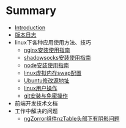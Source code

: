 # Summary
* [Introduction](README.md)
* [版本日志](version.md)
* linux下各种应用使用方法、技巧
  * [nginx安装使用指南](linux/nginx.md)
  * [shadowsocks安装使用指南](linux/shadowsocks.md)
  * [node安装使用指南](linux/node.md)
  * [linux虚拟内存swap配置](linux/swap.md)
  * [Ubuntu修改源地址](linux/UbuntuSourceChange.md)
  * [linux用户操作](linux/linuxUser.md)
  * [git安装与免密操作](linux/git.md)
* 前端开发技术文档
* 工作中解决的问题
  * [ngZorror组件nzTable头部下有阴影问题](methodOfProblems/ngZorrorTableHeadShadow.md)